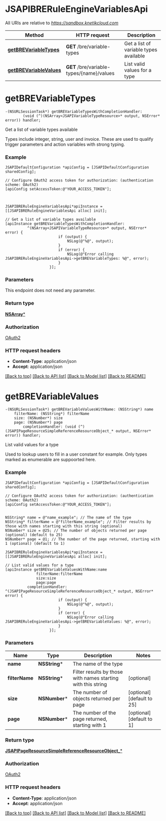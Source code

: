 # JSAPIBRERuleEngineVariablesApi

All URIs are relative to *https://sandbox.knetikcloud.com*

Method | HTTP request | Description
------------- | ------------- | -------------
[**getBREVariableTypes**](JSAPIBRERuleEngineVariablesApi.md#getbrevariabletypes) | **GET** /bre/variable-types | Get a list of variable types available
[**getBREVariableValues**](JSAPIBRERuleEngineVariablesApi.md#getbrevariablevalues) | **GET** /bre/variable-types/{name}/values | List valid values for a type


# **getBREVariableTypes**
```objc
-(NSURLSessionTask*) getBREVariableTypesWithCompletionHandler: 
        (void (^)(NSArray<JSAPIVariableTypeResource>* output, NSError* error)) handler;
```

Get a list of variable types available

Types include integer, string, user and invoice. These are used to qualify trigger parameters and action variables with strong typing.

### Example 
```objc
JSAPIDefaultConfiguration *apiConfig = [JSAPIDefaultConfiguration sharedConfig];

// Configure OAuth2 access token for authorization: (authentication scheme: OAuth2)
[apiConfig setAccessToken:@"YOUR_ACCESS_TOKEN"];



JSAPIBRERuleEngineVariablesApi*apiInstance = [[JSAPIBRERuleEngineVariablesApi alloc] init];

// Get a list of variable types available
[apiInstance getBREVariableTypesWithCompletionHandler: 
          ^(NSArray<JSAPIVariableTypeResource>* output, NSError* error) {
                        if (output) {
                            NSLog(@"%@", output);
                        }
                        if (error) {
                            NSLog(@"Error calling JSAPIBRERuleEngineVariablesApi->getBREVariableTypes: %@", error);
                        }
                    }];
```

### Parameters
This endpoint does not need any parameter.

### Return type

[**NSArray<JSAPIVariableTypeResource>***](JSAPIVariableTypeResource.md)

### Authorization

[OAuth2](../README.md#OAuth2)

### HTTP request headers

 - **Content-Type**: application/json
 - **Accept**: application/json

[[Back to top]](#) [[Back to API list]](../README.md#documentation-for-api-endpoints) [[Back to Model list]](../README.md#documentation-for-models) [[Back to README]](../README.md)

# **getBREVariableValues**
```objc
-(NSURLSessionTask*) getBREVariableValuesWithName: (NSString*) name
    filterName: (NSString*) filterName
    size: (NSNumber*) size
    page: (NSNumber*) page
        completionHandler: (void (^)(JSAPIPageResourceSimpleReferenceResourceObject_* output, NSError* error)) handler;
```

List valid values for a type

Used to lookup users to fill in a user constant for example. Only types marked as enumerable are suppoorted here.

### Example 
```objc
JSAPIDefaultConfiguration *apiConfig = [JSAPIDefaultConfiguration sharedConfig];

// Configure OAuth2 access token for authorization: (authentication scheme: OAuth2)
[apiConfig setAccessToken:@"YOUR_ACCESS_TOKEN"];


NSString* name = @"name_example"; // The name of the type
NSString* filterName = @"filterName_example"; // Filter results by those with names starting with this string (optional)
NSNumber* size = @25; // The number of objects returned per page (optional) (default to 25)
NSNumber* page = @1; // The number of the page returned, starting with 1 (optional) (default to 1)

JSAPIBRERuleEngineVariablesApi*apiInstance = [[JSAPIBRERuleEngineVariablesApi alloc] init];

// List valid values for a type
[apiInstance getBREVariableValuesWithName:name
              filterName:filterName
              size:size
              page:page
          completionHandler: ^(JSAPIPageResourceSimpleReferenceResourceObject_* output, NSError* error) {
                        if (output) {
                            NSLog(@"%@", output);
                        }
                        if (error) {
                            NSLog(@"Error calling JSAPIBRERuleEngineVariablesApi->getBREVariableValues: %@", error);
                        }
                    }];
```

### Parameters

Name | Type | Description  | Notes
------------- | ------------- | ------------- | -------------
 **name** | **NSString***| The name of the type | 
 **filterName** | **NSString***| Filter results by those with names starting with this string | [optional] 
 **size** | **NSNumber***| The number of objects returned per page | [optional] [default to 25]
 **page** | **NSNumber***| The number of the page returned, starting with 1 | [optional] [default to 1]

### Return type

[**JSAPIPageResourceSimpleReferenceResourceObject_***](JSAPIPageResourceSimpleReferenceResourceObject_.md)

### Authorization

[OAuth2](../README.md#OAuth2)

### HTTP request headers

 - **Content-Type**: application/json
 - **Accept**: application/json

[[Back to top]](#) [[Back to API list]](../README.md#documentation-for-api-endpoints) [[Back to Model list]](../README.md#documentation-for-models) [[Back to README]](../README.md)

